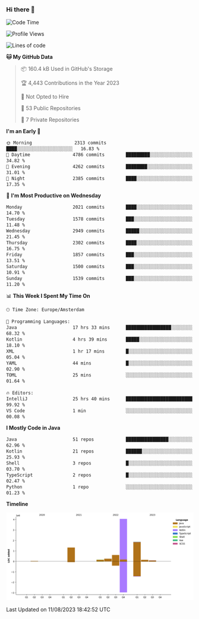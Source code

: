 ### Hi there 👋


<!--START_SECTION:waka-->
![Code Time](http://img.shields.io/badge/Code%20Time-3%2C485%20hrs%2038%20mins-blue)

![Profile Views](http://img.shields.io/badge/Profile%20Views-20-blue)

![Lines of code](https://img.shields.io/badge/From%20Hello%20World%20I%27ve%20Written-8.5%20million%20lines%20of%20code-blue)

**🐱 My GitHub Data** 

> 📦 160.4 kB Used in GitHub's Storage 
 > 
> 🏆 4,443 Contributions in the Year 2023
 > 
> 🚫 Not Opted to Hire
 > 
> 📜 53 Public Repositories 
 > 
> 🔑 7 Private Repositories 
 > 
**I'm an Early 🐤** 

```text
🌞 Morning                2313 commits        ████░░░░░░░░░░░░░░░░░░░░░   16.83 % 
🌆 Daytime                4786 commits        █████████░░░░░░░░░░░░░░░░   34.82 % 
🌃 Evening                4262 commits        ████████░░░░░░░░░░░░░░░░░   31.01 % 
🌙 Night                  2385 commits        ████░░░░░░░░░░░░░░░░░░░░░   17.35 % 
```
📅 **I'm Most Productive on Wednesday** 

```text
Monday                   2021 commits        ████░░░░░░░░░░░░░░░░░░░░░   14.70 % 
Tuesday                  1578 commits        ███░░░░░░░░░░░░░░░░░░░░░░   11.48 % 
Wednesday                2949 commits        █████░░░░░░░░░░░░░░░░░░░░   21.45 % 
Thursday                 2302 commits        ████░░░░░░░░░░░░░░░░░░░░░   16.75 % 
Friday                   1857 commits        ███░░░░░░░░░░░░░░░░░░░░░░   13.51 % 
Saturday                 1500 commits        ███░░░░░░░░░░░░░░░░░░░░░░   10.91 % 
Sunday                   1539 commits        ███░░░░░░░░░░░░░░░░░░░░░░   11.20 % 
```


📊 **This Week I Spent My Time On** 

```text
🕑︎ Time Zone: Europe/Amsterdam

💬 Programming Languages: 
Java                     17 hrs 33 mins      █████████████████░░░░░░░░   68.32 % 
Kotlin                   4 hrs 39 mins       █████░░░░░░░░░░░░░░░░░░░░   18.10 % 
XML                      1 hr 17 mins        █░░░░░░░░░░░░░░░░░░░░░░░░   05.04 % 
YAML                     44 mins             █░░░░░░░░░░░░░░░░░░░░░░░░   02.90 % 
TOML                     25 mins             ░░░░░░░░░░░░░░░░░░░░░░░░░   01.64 % 

🔥 Editors: 
IntelliJ                 25 hrs 40 mins      █████████████████████████   99.92 % 
VS Code                  1 min               ░░░░░░░░░░░░░░░░░░░░░░░░░   00.08 % 
```

**I Mostly Code in Java** 

```text
Java                     51 repos            ████████████████░░░░░░░░░   62.96 % 
Kotlin                   21 repos            ██████░░░░░░░░░░░░░░░░░░░   25.93 % 
Shell                    3 repos             █░░░░░░░░░░░░░░░░░░░░░░░░   03.70 % 
TypeScript               2 repos             █░░░░░░░░░░░░░░░░░░░░░░░░   02.47 % 
Python                   1 repo              ░░░░░░░░░░░░░░░░░░░░░░░░░   01.23 % 
```



**Timeline**

![Lines of Code chart](https://raw.githubusercontent.com/powercasgamer/powercasgamer/master/assets/bar_graph.png)


 Last Updated on 11/08/2023 18:42:52 UTC
<!--END_SECTION:waka-->
